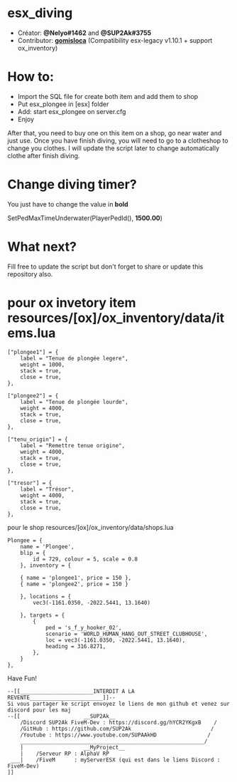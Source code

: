 # esx_diving

- Créator: **@Nelyo#1462** and **@SUP2Ak#3755**
- Contributor: **[gomisloca](https://github.com/gomisloca)** (Compatibility esx-legacy v1.10.1 + support ox_inventory)

# How to:
 - Import the SQL file for create both item and add them to shop
 - Put esx_plongee in [esx] folder
 - Add: start esx_plongee on server.cfg
 - Enjoy

After that, you need to buy one on this item on a shop, go near water and just use.
Once you have finish diving, you will need to go to a clotheshop to change you clothes.
I will update the script later to change automatically clothe after finish diving. 

# Change diving timer?
You just have to change the value in **bold**

SetPedMaxTimeUnderwater(PlayerPedId(), **1500.00**)

# What next?
Fill free to update the script but don't forget to share or update this repository also.

# pour ox invetory item resources/[ox]/ox_inventory/data/items.lua

	["plongee1"] = {
		label = "Tenue de plongée legere",
		weight = 1000,
		stack = true,
		close = true,
	},
    
	["plongee2"] = {
		label = "Tenue de plongée lourde",
		weight = 4000,
		stack = true,
		close = true,
	},
   
	["tenu_origin"] = {
		label = "Remettre tenue origine",
		weight = 4000,
		stack = true,
		close = true,
	},

	["tresor"] = {
		label = "Trésor",
		weight = 4000,
		stack = true,
		close = true,
	},
	
pour le shop resources/[ox]/ox_inventory/data/shops.lua

	Plongee = {
		name = 'Plongee',
		blip = {
			id = 729, colour = 5, scale = 0.8
		}, inventory = {

   		{ name = 'plongee1', price = 150 },
		{ name = 'plongee2', price = 150 }
			
		}, locations = {
			vec3(-1161.0350, -2022.5441, 13.1640)
			
		}, targets = {
			{
                ped = 's_f_y_hooker_02',
                scenario = 'WORLD_HUMAN_HANG_OUT_STREET_CLUBHOUSE',
                loc = vec3(-1161.0350, -2022.5441, 13.1640),
                heading = 316.8271,
            },
		}
	},

Have Fun!

```
--[[_______________________INTERDIT A LA REVENTE_______________________]]--
Si vous partager ke script envoyez le liens de mon github et venez sur discord pour les maj
--[[					__SUP2Ak__                            
    /Discord SUP2Ak FiveM-Dev : https://discord.gg/hYCR2YKgxB    /  
    /GitHub : https://github.com/SUP2Ak	                        /   
    /Youtube : https://www.youtube.com/SUPAAkHD                /
    __________________________________________________________/
    |                   __MyProject__
    |    /Serveur RP : AlphaV RP
 ___|    /FiveM      : myServerESX (qui est dans le liens Discord : FiveM-Dev)					  
]]
```
